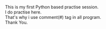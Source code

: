 This is my first Python based practise session.
<br>
I do practise here.
<br>
That's why i use comment(#) tag in all program.
<br>
Thank You.